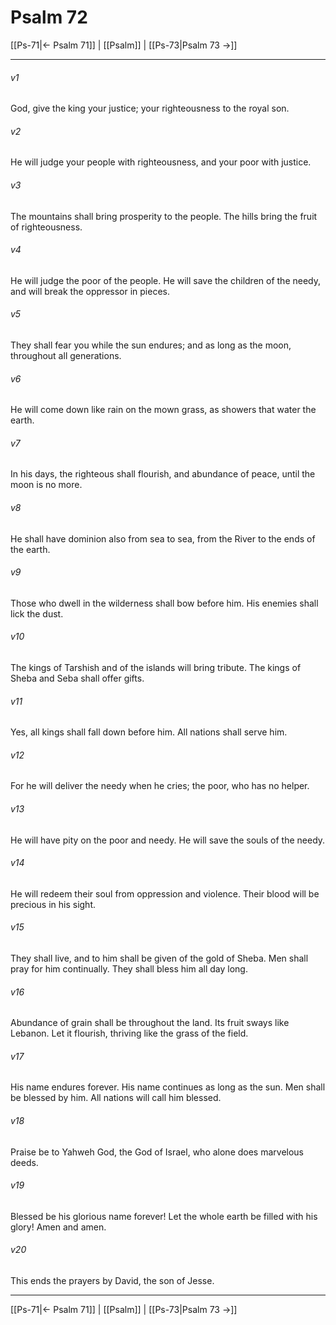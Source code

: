 # Psalm 72

[[Ps-71|← Psalm 71]] | [[Psalm]] | [[Ps-73|Psalm 73 →]]
***



###### v1 
God, give the king your justice; your righteousness to the royal son. 

###### v2 
He will judge your people with righteousness, and your poor with justice. 

###### v3 
The mountains shall bring prosperity to the people. The hills bring the fruit of righteousness. 

###### v4 
He will judge the poor of the people. He will save the children of the needy, and will break the oppressor in pieces. 

###### v5 
They shall fear you while the sun endures; and as long as the moon, throughout all generations. 

###### v6 
He will come down like rain on the mown grass, as showers that water the earth. 

###### v7 
In his days, the righteous shall flourish, and abundance of peace, until the moon is no more. 

###### v8 
He shall have dominion also from sea to sea, from the River to the ends of the earth. 

###### v9 
Those who dwell in the wilderness shall bow before him. His enemies shall lick the dust. 

###### v10 
The kings of Tarshish and of the islands will bring tribute. The kings of Sheba and Seba shall offer gifts. 

###### v11 
Yes, all kings shall fall down before him. All nations shall serve him. 

###### v12 
For he will deliver the needy when he cries; the poor, who has no helper. 

###### v13 
He will have pity on the poor and needy. He will save the souls of the needy. 

###### v14 
He will redeem their soul from oppression and violence. Their blood will be precious in his sight. 

###### v15 
They shall live, and to him shall be given of the gold of Sheba. Men shall pray for him continually. They shall bless him all day long. 

###### v16 
Abundance of grain shall be throughout the land. Its fruit sways like Lebanon. Let it flourish, thriving like the grass of the field. 

###### v17 
His name endures forever. His name continues as long as the sun. Men shall be blessed by him. All nations will call him blessed. 

###### v18 
Praise be to Yahweh God, the God of Israel, who alone does marvelous deeds. 

###### v19 
Blessed be his glorious name forever! Let the whole earth be filled with his glory! Amen and amen. 

###### v20 
This ends the prayers by David, the son of Jesse.

***
[[Ps-71|← Psalm 71]] | [[Psalm]] | [[Ps-73|Psalm 73 →]]
